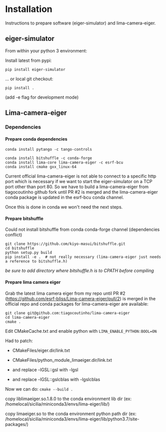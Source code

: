 # Installation

Instructions to prepare software (eiger-simulator) and lima-camera-eiger.

## eiger-simulator

From within your python 3 environment:

Install latest from pypi:

```pip install eiger-simulator```

... or local git checkout:

```pip install .```

(add -e flag for development mode)

## Lima-camera-eiger

### Dependencies

#### Prepare conda dependencies

```terminal
conda install pytango -c tango-controls

conda install bitshuffle -c conda-forge
conda install lima-core lima-camera-eiger -c esrf-bcu
conda install cmake gxx_linux-64
```

Current official lima-camera-eiger is not able to connect to a specific http
port which is necessary if we want to start the eiger-simulator on a TCP port
other than port 80. So we have to build a lima-camera-eiger from tiagocoutinho
github fork until PR #2 is merged and the lima-camera-eiger conda package is
updated in the esrf-bcu conda channel.

Once this is done in conda we won't need the next steps.

#### Prepare bitshuffle

Could not install bitshuffle from conda conda-forge channel (dependencies conflict)

```terminal
git clone https://github.com/kiyo-masui/bitshuffle.git
cd bitshuffle
python setup.py build
pip install -e .  # not really necessary (lima-camera-eiger just needs a reference to bitshuffle.h)
```

*be sure to add directory where bitshuffle.h is to CPATH before compiling*


#### Prepare lima camera eiger

Grab the latest lima camera eiger from my repo until
PR #2 (https://github.com/esrf-bliss/Lima-camera-eiger/pull/2) is merged in
the official repo and conda packages for lima-camera-eiger are available:

```
git clone git@github.com:tiagocoutinho/lima-camera-eiger
cd lima-camera-eiger
cmake .
```

Edit CMakeCache.txt and enable python with `LIMA_ENABLE_PYTHON:BOOL=ON`

Had to patch:
* CMakeFiles/eiger.dir/link.txt
* CMakeFiles/python_module_limaeiger.dir/link.txt

* and replace -lGSL::gsl with -lgsl
* and replace -lGSL::gslcblas with -lgslcblas

Now we can do:
`cmake --build .`

copy liblimaeiger.so.1.8.0 to the conda environment lib dir
(ex: /homelocal/sicilia/miniconda3/envs/lima-eiger/lib/)

copy limaeiger.so to the conda environment python path dir
(ex: /homelocal/sicilia/miniconda3/envs/lima-eiger/lib/python3.7/site-packages/)


